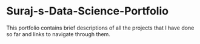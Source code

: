 # Suraj-s-Data-Science-Portfolio
This portfolio contains brief descriptions of all the projects that I have done so far and links to navigate through them. 
